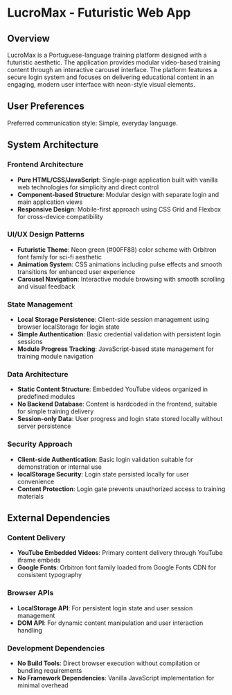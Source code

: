 # LucroMax - Futuristic Web App

## Overview

LucroMax is a Portuguese-language training platform designed with a futuristic aesthetic. The application provides modular video-based training content through an interactive carousel interface. The platform features a secure login system and focuses on delivering educational content in an engaging, modern user interface with neon-style visual elements.

## User Preferences

Preferred communication style: Simple, everyday language.

## System Architecture

### Frontend Architecture
- **Pure HTML/CSS/JavaScript**: Single-page application built with vanilla web technologies for simplicity and direct control
- **Component-based Structure**: Modular design with separate login and main application views
- **Responsive Design**: Mobile-first approach using CSS Grid and Flexbox for cross-device compatibility

### UI/UX Design Patterns
- **Futuristic Theme**: Neon green (#00FF88) color scheme with Orbitron font family for sci-fi aesthetic
- **Animation System**: CSS animations including pulse effects and smooth transitions for enhanced user experience
- **Carousel Navigation**: Interactive module browsing with smooth scrolling and visual feedback

### State Management
- **Local Storage Persistence**: Client-side session management using browser localStorage for login state
- **Simple Authentication**: Basic credential validation with persistent login sessions
- **Module Progress Tracking**: JavaScript-based state management for training module navigation

### Data Architecture
- **Static Content Structure**: Embedded YouTube videos organized in predefined modules
- **No Backend Database**: Content is hardcoded in the frontend, suitable for simple training delivery
- **Session-only Data**: User progress and login state stored locally without server persistence

### Security Approach
- **Client-side Authentication**: Basic login validation suitable for demonstration or internal use
- **localStorage Security**: Login state persisted locally for user convenience
- **Content Protection**: Login gate prevents unauthorized access to training materials

## External Dependencies

### Content Delivery
- **YouTube Embedded Videos**: Primary content delivery through YouTube iframe embeds
- **Google Fonts**: Orbitron font family loaded from Google Fonts CDN for consistent typography

### Browser APIs
- **LocalStorage API**: For persistent login state and user session management
- **DOM API**: For dynamic content manipulation and user interaction handling

### Development Dependencies
- **No Build Tools**: Direct browser execution without compilation or bundling requirements
- **No Framework Dependencies**: Vanilla JavaScript implementation for minimal overhead